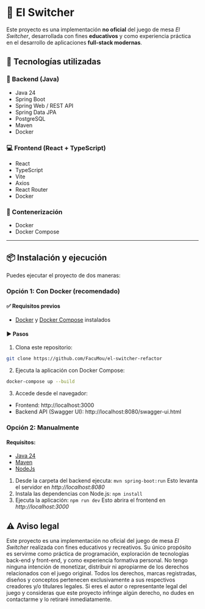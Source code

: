 # 🎲 El Switcher
Este proyecto es una implementación **no oficial** del juego de mesa _El Switcher_, desarrollada con fines **educativos** y como experiencia práctica en el desarrollo de aplicaciones **full-stack modernas**.

## 🚀 Tecnologías utilizadas

### 🔧 Backend (Java)
- Java 24
- Spring Boot
- Spring Web / REST API
- Spring Data JPA
- PostgreSQL
- Maven
- Docker

### 💻 Frontend (React + TypeScript)
- React
- TypeScript
- Vite
- Axios
- React Router
- Docker

### 🐳 Contenerización
- Docker
- Docker Compose

---

## 📦 Instalación y ejecución
Puedes ejecutar el proyecto de dos maneras:

### Opción 1: Con Docker (recomendado)

#### ✅ Requisitos previos
- [Docker](https://www.docker.com/) y [Docker Compose](https://docs.docker.com/compose/) instalados

#### ▶️ Pasos
1. Clona este repositorio:
```bash
git clone https://github.com/FacuMou/el-switcher-refactor
```
2. Ejecuta la aplicación con Docker Compose:
```bash
docker-compose up --build
```
3. Accede desde el navegador:
- Frontend: http://localhost:3000
- Backend API (Swagger UI): http://localhost:8080/swagger-ui.html

### Opción 2: Manualmente
#### Requisitos:
- [Java 24](https://www.oracle.com/java/)
- [Maven](https://www.apache.org/)
- [NodeJs](https://nodejs.org)

1. Desde la carpeta del backend ejecuta:
`mvn spring-boot:run`
Esto levanta el servidor en *http://localhost:8080*
2. Instala las dependencias con Node.js:
`npm install`
3. Ejecuta la aplicación:
`npm run dev`
Esto abrira el frontend en *http://localhost:3000*

## ⚠️ Aviso legal
Este proyecto es una implementación no oficial del juego de mesa *El Switcher* realizada con fines educativos y recreativos.
Su único propósito es servirme como práctica de programación, exploración de tecnologías back-end y front-end, y como experiencia formativa personal.
No tengo ninguna intención de monetizar, distribuir ni apropiarme de los derechos relacionados con el juego original. Todos los derechos, marcas registradas, diseños y conceptos pertenecen exclusivamente a sus respectivos creadores y/o titulares legales.
Si eres el autor o representante legal del juego y consideras que este proyecto infringe algún derecho, no dudes en contactarme y lo retiraré inmediatamente.
